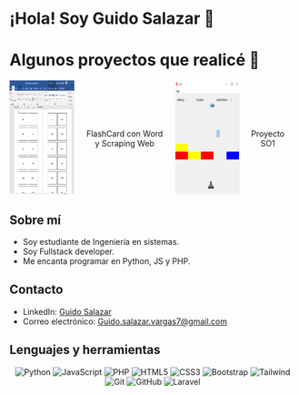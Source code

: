# ¡Hola! Soy Guido Salazar 👋

# Algunos proyectos que realicé 👋

<div align="center">
  <div style="display: flex; justify-content: center; align-items: center;">
    <a href="https://github.com/GuidoSV7/FlashCard-con-Word-y-Scraping-Web">
      <img src="https://github.com/GuidoSV7/GuidoSV7/blob/main/Proyecto%201.PNG" alt="Foto 1" title="FlashCard con Word y Scraping Web" width="200" height="200" />
    </a>
    <p style="margin: 0 20px;">FlashCard con Word y Scraping Web</p>
    <a href="https://github.com/GuidoSV7/PROYECTOSO1">
      <img src="https://github.com/GuidoSV7/GuidoSV7/blob/main/Proyecto%202.png" alt="Foto 2" title="Proyecto SO1" width="200" height="200" />
    </a>
    <p style="margin: 0 20px;">Proyecto SO1</p>
  </div>
</div>

## Sobre mí
- Soy estudiante de Ingeniería en sistemas.
- Soy Fullstack developer.
- Me encanta programar en Python, JS y PHP.

## Contacto
- LinkedIn: [Guido Salazar](https://www.linkedin.com/in/guidosalazar/)
- Correo electrónico: Guido.salazar.vargas7@gmail.com

## Lenguajes y herramientas
<p align="center">
  <img src="https://img.icons8.com/color/60/000000/python.png" alt="Python" width="60" height="60"/>
  <img src="https://img.icons8.com/color/60/000000/javascript.png" alt="JavaScript" width="60" height="60"/>
  <img src="https://img.icons8.com/color/60/000000/php-logo.png" alt="PHP" width="60" height="60"/>
  <img src="https://img.icons8.com/color/60/000000/html-5--v1.png" alt="HTML5" width="60" height="60"/>
  <img src="https://img.icons8.com/color/60/000000/css3.png" alt="CSS3" width="60" height="60"/>
  <img src="https://img.icons8.com/color/60/000000/bootstrap.png" alt="Bootstrap" width="60" height="60"/>
  <img src="https://img.icons8.com/color/60/000000/tailwind-css.png" alt="Tailwind" width="60" height="60"/>
  <img src="https://img.icons8.com/color/60/000000/git.png" alt="Git" width="60" height="60"/>
  <img src="https://img.icons8.com/fluent/60/000000/github.png" alt="GitHub" width="60" height="60"/>
  <img src="https://img.icons8.com/fluency/60/000000/laravel.png" alt="Laravel" width="60" height="60"/>
</p>
